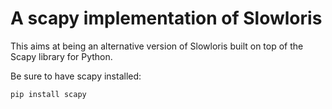 # A scapy implementation of Slowloris

This aims at being an alternative version of Slowloris built on top of the Scapy library for Python.

Be sure to have scapy installed:
```
pip install scapy
```

